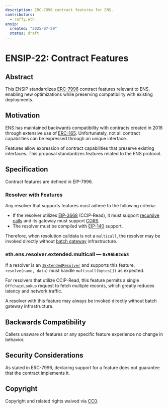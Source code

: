 ```yaml
---
description: ERC-7996 contract features for ENS.
contributors:
  - raffy.eth
ensip:
  created: "2025-07-29"
  status: draft
---
```


# ENSIP-22: Contract Features

## Abstract

This ENSIP standardizes [ERC-7996](https://eips.ethereum.org/EIPS/eip-7996) contract features relevant to ENS, enabling new optimizations while preserving compatibility with existing deployments.

## Motivation

ENS has maintained backwards compatibility with contracts created in 2016 through extensive use of [ERC-165](https://eips.ethereum.org/EIPS/eip-165).  Unfortunately, not all contract capabilities can be expressed through an unique interface.

Features allow expression of contract capabilities that preserve existing interfaces. This proposal standardizes features related to the ENS protocol.

## Specification

Contract features are defined in EIP-7996.

### Resolver with Features

Any resolver that supports features must adhere to the following criteria:

* If the resolver utilizes [EIP-3668](https://eips.ethereum.org/EIPS/eip-3668) (CCIP-Read), it must support [recursive calls](https://eips.ethereum.org/EIPS/eip-3668#recursive-calls-in-ccip-aware-contracts) and its gateway must support [CORS](https://developer.mozilla.org/en-US/docs/Web/HTTP/Guides/CORS).
* The resolver must be compiled with [EIP-140](https://eips.ethereum.org/EIPS/eip-140) support.

Therefore, when resolution calldata is not a `multicall`, the resolver may be invoked directly without [batch gateway](./21) infrastructure.

### eth.ens.resolver.extended.multicall &mdash; `0x96b62db8`

If a resolver is an [`IExtendedResolver`](./10) and supports this feature, `resolve(name, data)` must handle `multicall(bytes[])` as expected.

For resolvers that utilize CCIP-Read, this feature permits a single `OffchainLookup` request to fetch multiple records, which greatly reduces latency and network traffic.

A resolver with this feature may always be invoked directly without batch gateway infrastructure.

## Backwards Compatibility

Callers unaware of features or any specific feature experience no change in behavior.

## Security Considerations

As stated in ERC-7996, declaring support for a feature does not guarantee that the contract implements it.

## Copyright

Copyright and related rights waived via [CC0](https://creativecommons.org/publicdomain/zero/1.0/).
